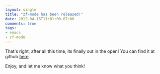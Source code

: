 ```yaml
---
layout: single
title: "zf-mode has been released!"
date: 2012-04-16T11:01:00-07:00
comments: true
tags:
- emacs
- zf-mode
---
```

That's right, after all this time, its finally out in the open! You can find it at github [here](https://github.com/echosa/zf-mode).

Enjoy, and let me know what you think!
